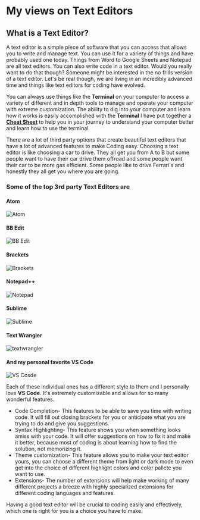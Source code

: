 # My views on **Text Editors**

## What is a Text Editor?

A text editor is a simple piece of software that you can access that allows you to write and manage text. 
You can use it for a variety of things and have probably used one today. Things from Word to Google Sheets and Notepad are all text editors. 
You can also write code in a text editor. Would you really want to do that though? Someone might be interested in the no frills version of a text editor.
Let's be real though, we are living in an incredibly advanced time and things like text editors for coding have evolved.

You can always use things like the **Terminal** on your computer to access a variety of different and in depth tools to manage and operate your computer with extreme customization. The ability to dig into your computer and learn how it works is easily accomplished with the **Terminal**
I have put together a **[Cheat Sheet]()** to help you in your journey to understand your computer better and learn how to use the terminal.

There are a lot of third party options that create beautiful text editors that have a lot of advanced features to make Coding easy. 
Choosing a text editor is like choosing a car to drive. They all get you from A to B but some people want to have their car drive them offroad and some people want their car to be more gas efficient. Some people like to drive Ferrari's and honestly they all get you where you are going. 

### Some of the top 3rd party Text Editors are 
#### **Atom**
![Atom](https://user-images.githubusercontent.com/21025934/192676120-1a0700f8-6be8-4eda-97e4-693af616765e.png)

#### **BB Edit**
![BB Edit](https://user-images.githubusercontent.com/21025934/192676267-75649574-867a-4e18-a1dc-6279afc6f200.png)

#### **Brackets**
![Brackets](https://user-images.githubusercontent.com/21025934/192676288-57099230-5f67-44d5-9a9e-dfe46e7eb1d9.png)

#### **Notepad++**
![Notepad](https://user-images.githubusercontent.com/21025934/192676315-cdf40c89-786d-4c2d-8336-06293f119452.png)

#### **Sublime**
![Sublime](https://user-images.githubusercontent.com/21025934/192676353-8a2138d0-6d8f-4515-8815-7710e82d9549.png)

#### **Text Wrangler**
![textwrangler](https://user-images.githubusercontent.com/21025934/192676370-46ab02cf-00ce-451a-83be-a3343d2b7436.png)

#### And my personal favorite **VS Code**
![VS Cosde](https://user-images.githubusercontent.com/21025934/192676396-ff3081ff-aa88-4472-8e30-3f89af6797ec.png)


Each of these individual ones has a different style to them and I personally love **VS Code**. It's extremely customizable and allows for so many wonderful features.
* Code Completion- This features to be able to save you time with writing code. It will fill out closing brackets for you or anticipate what you are trying to do and give you suggestions.
* Syntax Highlighting- This feature shows you when something looks amiss with your code. It will offer suggestions on how to fix it and make it better, because most of coding is about learning how to find the solution, not memorizing it.
* Theme customization- This feature allows you to make your text editor yours, you can choose a different theme from light or dark mode to even get into the choice of different highlight colors and color pallete you want to use.
* Extensions- The number of extensions will help make working of many different projects a breeze with highly specialized extensions for different coding languages and features.

Having a good text editor will be crucial to coding easily and effectively, which one is right for you is a choice you have to make.


